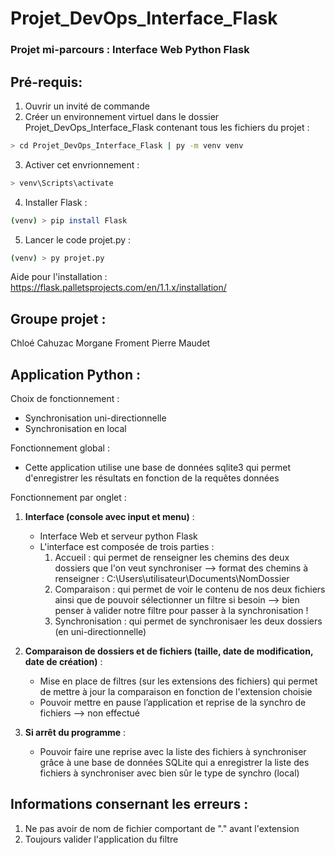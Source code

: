 # Projet_DevOps_Interface_Flask 

### Projet mi-parcours : Interface Web Python Flask

## Pré-requis:
1. Ouvrir un invité de commande
2. Créer un environnement virtuel dans le dossier Projet_DevOps_Interface_Flask contenant tous les fichiers du projet :
```bash
> cd Projet_DevOps_Interface_Flask | py -m venv venv
```
3. Activer cet envrionnement :
```bash
> venv\Scripts\activate
```
4. Installer Flask :
```bash
(venv) > pip install Flask
```
5. Lancer le code projet.py :
```bash
(venv) > py projet.py
```

Aide pour l'installation : https://flask.palletsprojects.com/en/1.1.x/installation/

## Groupe projet :

Chloé Cahuzac
Morgane Froment
Pierre Maudet

## Application Python :

Choix de fonctionnement : 
- Synchronisation uni-directionnelle
- Synchronisation en local

Fonctionnement global :
- Cette application utilise une base de données sqlite3 qui permet d'enregistrer les résultats en fonction de la requêtes données

Fonctionnement par onglet :
1. **Interface (console avec input et menu)** :
    - Interface Web et serveur python Flask
    - L'interface est composée de trois parties :
        1. Accueil : qui permet de renseigner les chemins des deux dossiers que l'on veut synchroniser --> format des chemins à renseigner : C:\Users\utilisateur\Documents\NomDossier
        3. Comparaison : qui permet de voir le contenu de nos deux fichiers ainsi que de pouvoir sélectionner un filtre si besoin --> bien penser à valider notre filtre pour passer à la synchronisation !
        4. Synchronisation : qui permet de synchronisaer les deux dossiers (en uni-directionnelle)

2. **Comparaison de dossiers et de fichiers (taille, date de modification, date de création)** :
    - Mise en place de filtres (sur les extensions des fichiers) qui permet de mettre à jour la comparaison en fonction de l'extension choisie
    - Pouvoir mettre en pause l’application et reprise de la synchro de fichiers --> non effectué

3. **Si arrêt du programme** :
    - Pouvoir faire une reprise avec la liste des fichiers à synchroniser grâce à une base de données SQLite qui a enregistrer la liste des fichiers à synchroniser
      avec bien sûr le type de synchro (local)
     
## Informations consernant les erreurs :
1. Ne pas avoir de nom de fichier comportant de "." avant l'extension
2. Toujours valider l'application du filtre
